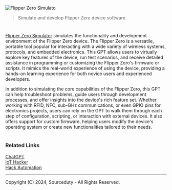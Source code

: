 ![Flipper Zero Simulato](https://github.com/user-attachments/assets/2847230c-dd6c-4ea2-8034-196c78e79752)

> Simulate and develop Flipper Zero device software.

#

[Flipper Zero Simulator](https://chatgpt.com/g/g-JV5lLDg3W-flipper-zero-simulator) simulates the functionality and development environment of the Flipper Zero device. The Flipper Zero is a versatile, portable tool popular for interacting with a wide variety of wireless systems, protocols, and embedded electronics. This GPT allows users to virtually explore key features of the device, run test scenarios, and receive detailed assistance in programming or customizing the Flipper Zero's firmware or scripts. It mimics the real-world experience of using the device, providing a hands-on learning experience for both novice users and experienced developers.

In addition to simulating the core capabilities of the Flipper Zero, this GPT can help troubleshoot problems, guide users through development processes, and offer insights into the device's rich feature set. Whether working with RFID, NFC, sub-GHz communications, or even GPIO pins for electronics projects, users can rely on the GPT to walk them through each step of configuration, scripting, or interaction with external devices. It also offers support for custom firmware, helping users modify the device's operating system or create new functionalities tailored to their needs.

#
### Related Links

[ChatGPT](https://github.com/sourceduty/ChatGPT)
<br>
[IoT Hacker](https://github.com/sourceduty/IoT_Hacker)
<br>
[Hack Automation](https://github.com/sourceduty/Hack_Automation)

***
Copyright (C) 2024, Sourceduty - All Rights Reserved.
